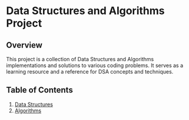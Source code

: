 # Data Structures and Algorithms Project
## Overview

This project is a collection of Data Structures and Algorithms implementations and solutions to various coding problems. It serves as a learning resource and a reference for DSA concepts and techniques.

## Table of Contents
1. [Data Structures](#[data-structure](url))
2. [Algorithms](#algorithms)
